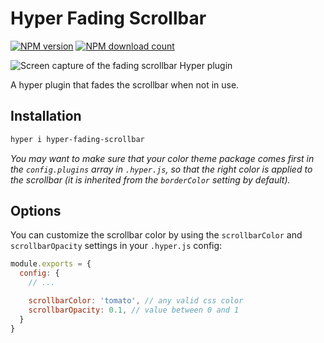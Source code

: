 # Hyper Fading Scrollbar

[![NPM version](https://img.shields.io/npm/v/hyper-fading-scrollbar.svg)](https://www.npmjs.com/hyper-fading-scrollbar) [![NPM download count](https://img.shields.io/npm/dm/hyper-fading-scrollbar.svg)](https://www.npmjs.com/hyper-fading-scrollbar)

![Screen capture of the fading scrollbar Hyper plugin](https://file-fudzfpukqr.now.sh/kapture.gif)

A hyper plugin that fades the scrollbar when not in use.

## Installation

```sh
hyper i hyper-fading-scrollbar
```

_You may want to make sure that your color theme package comes first in the `config.plugins` array in `.hyper.js`, so that the right color is applied to the scrollbar (it is inherited from the `borderColor` setting by default)._

## Options

You can customize the scrollbar color by using the `scrollbarColor` and `scrollbarOpacity` settings in your `.hyper.js` config:

```js
module.exports = {
  config: {
    // ...

    scrollbarColor: 'tomato', // any valid css color
    scrollbarOpacity: 0.1, // value between 0 and 1
  }
}
```
